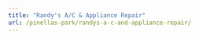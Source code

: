 ```yaml
---
title: "Randy's A/C & Appliance Repair"
url: /pinellas-park/randys-a-c-and-appliance-repair/
---
```

